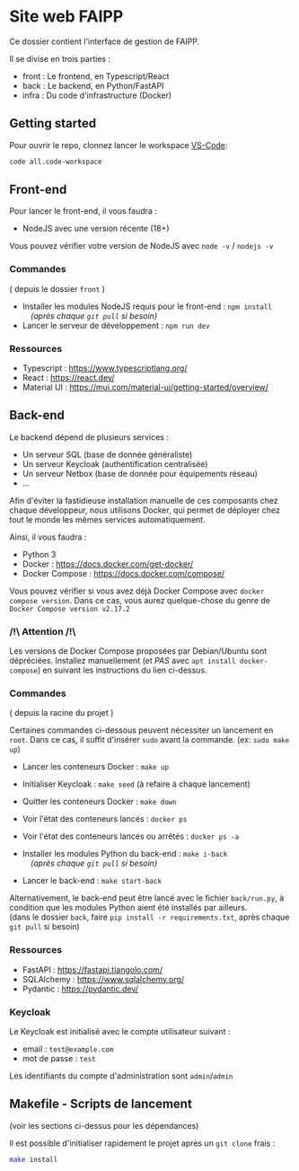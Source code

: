 # Site web FAIPP

Ce dossier contient l'interface de gestion de FAIPP.

Il se divise en trois parties :

- front : Le frontend, en Typescript/React
- back : Le backend, en Python/FastAPI
- infra : Du code d'infrastructure (Docker)

## Getting started

Pour ouvrir le repo, clonnez lancer le workspace [VS-Code](https://code.visualstudio.com/insiders/):

```bash
code all.code-workspace
```

## Front-end

Pour lancer le front-end, il vous faudra :

- NodeJS avec une version récente (18+)

Vous pouvez vérifier votre version de NodeJS avec `node -v` / `nodejs -v`

### Commandes

( depuis le dossier `front` )

- Installer les modules NodeJS requis pour le front-end : `npm install`  
&emsp;*(après chaque `git pull` si besoin)*
- Lancer le serveur de développement : `npm run dev`

### Ressources

- Typescript : https://www.typescriptlang.org/
- React : https://react.dev/
- Material UI : https://mui.com/material-ui/getting-started/overview/

## Back-end

Le backend dépend de plusieurs services :

- Un serveur SQL (base de donnée généraliste)
- Un serveur Keycloak (authentification centralisée)
- Un serveur Netbox (base de donnée pour équipements réseau)
- ...

Afin d'éviter la fastidieuse installation manuelle de ces composants chez chaque développeur, nous utilisons Docker, qui permet de déployer chez tout le monde les mêmes services automatiquement.

Ainsi, il vous faudra :

- Python 3
- Docker : https://docs.docker.com/get-docker/
- Docker Compose : https://docs.docker.com/compose/  

Vous pouvez vérifier si vous avez déjà Docker Compose avec `docker compose version`.
Dans ce cas, vous aurez quelque-chose du genre de `Docker Compose version v2.17.2`

### /!\ Attention /!\

Les versions de Docker Compose proposées par Debian/Ubuntu sont dépréciées. Installez manuellement (et *PAS* avec `apt install docker-compose`) en suivant les instructions du lien ci-dessus.

### Commandes

( depuis la racine du projet )

Certaines commandes ci-dessous peuvent nécessiter un lancement en `root`.
Dans ce cas, il suffit d'insérer `sudo` avant la commande. (ex: `sudo make up`)

- Lancer les conteneurs Docker : `make up`
- Initialiser Keycloak : `make seed` (à refaire à chaque lancement)
- Quitter les conteneurs Docker : `make down`

- Voir l'état des conteneurs lancés : `docker ps`
- Voir l'état des conteneurs lancés ou arrêtés : `docker ps -a`

- Installer les modules Python du back-end : `make i-back`  
&emsp;*(après chaque `git pull` si besoin)*
- Lancer le back-end : `make start-back`

Alternativement, le back-end peut être lancé avec le fichier `back/run.py`, à condition que les modules Python aient été installés par ailleurs.  
(dans le dossier `back`, faire `pip install -r requirements.txt`, après chaque `git pull` si besoin)

### Ressources

- FastAPI : https://fastapi.tiangolo.com/
- SQLAlchemy : https://www.sqlalchemy.org/
- Pydantic : https://pydantic.dev/

### Keycloak

Le Keycloak est initialisé avec le compte utilisateur suivant :

- email : `test@example.com`
- mot de passe : `test`  

Les identifiants du compte d'administration sont `admin`/`admin`

## Makefile - Scripts de lancement

(voir les sections ci-dessus pour les dépendances)

Il est possible d'initialiser rapidement le projet après un `git clone` frais :

```bash
make install
```
